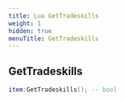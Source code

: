```yaml
---
title: Lua GetTradeskills
weight: 1
hidden: true
menuTitle: GetTradeskills
---
```

## GetTradeskills
```lua
item:GetTradeskills(); -- bool
```